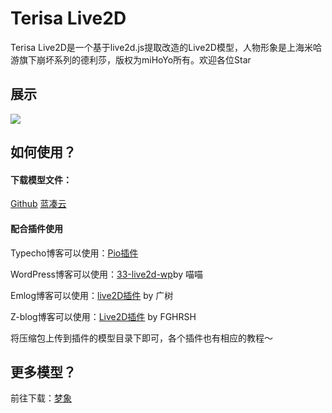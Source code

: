 # Terisa Live2D
Terisa Live2D是一个基于live2d.js提取改造的Live2D模型，人物形象是上海米哈游旗下崩坏系列的德利莎，版权为miHoYo所有。欢迎各位Star

## 展示
![](https://yun.clf.red/?/images/2019/01/04/evHj0mcEEY/terisa.png)

## 如何使用？

#### 下载模型文件：

[Github](https://github.com/lychs1998/Terisa_live2D/archive/master.zip "Github") [蓝凑云](https://www.lanzous.com/i2ry0le "蓝凑云")

#### 配合插件使用

Typecho博客可以使用：[Pio插件](https://github.com/Dreamer-Paul/Pio "Pio插件")

WordPress博客可以使用：[33-live2d-wp](https://github.com/xb2016/33-live2d-wp "33-live2d-wp")by 喵喵

Emlog博客可以使用：[live2D插件](https://www.wikimoe.com/?post=75 "live2D") by 广树

Z-blog博客可以使用：[Live2D插件](https://www.fghrsh.net/post/123.html "Live2D插件")
by FGHRSH

将压缩包上传到插件的模型目录下即可，各个插件也有相应的教程～

## 更多模型？

前往下载：[梦象](https://mx-model.ga/ "梦象")
